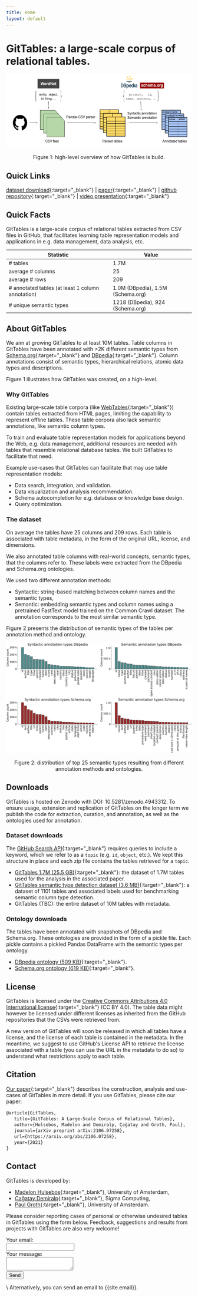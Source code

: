```yaml
---
title: Home
layout: default
---
```


# GitTables: a large-scale corpus of relational tables.

<p align="center">
    <img src="images/GitTables_pipeline.png" width="600" height="200"/>
    <figcaption style="text-align:center">Figure 1: high-level overview of how GitTables is build.</figcaption>
</p>

<!-- On this page:
- [Quick links](#quick-links)
- [About GitTables](#about-gittables)
- [Downloads](#downloads)
- [License](#license)
- [Citation](#citation)
- [Contact](#contact) -->

## Quick Links

 <!-- prettier-ignore -->
[dataset download](https://zenodo.org/record/4943312#.YMcUlzYzZ4I){:target="_blank"} | [paper](https://arxiv.org/pdf/2106.07258){:target="_blank"} | [github repository](https://github.com/madelonhulsebos/gittables){:target="_blank"} | [video presentation](https://www.youtube.com/watch?v=jEBKcmdIFzw){:target="_blank"}


## Quick Facts

GitTables is a large-scale corpus of relational tables extracted from CSV files in GitHub, that facilitates learning table representation models and applications in e.g. data management, data analysis, etc.

| Statistic                                   | Value                             |
|----------------------------------------------------|-----------------------------------|
| # tables                                           | 1.7M                              |
| average # columns                                  | 25                                |
| average # rows                                     | 209                               |
| # annotated tables (at least 1 column annotation)  | 1.0M (DBpedia), 1.5M (Schema.org) |
| # unique semantic types                            | 1218 (DBpedia), 924 (Schema.org)  |


## About GitTables

We aim at growing GitTables to at least 10M tables. Table columns in GitTables have been annotated with >2K different semantic types from [Schema.org](https://schema.org/){:target="_blank"} and [DBpedia](https://www.dbpedia.org/resources/ontology/){:target="_blank"}. Column annotations consist of semantic types, hierarchical relations, atomic data types and descriptions.

Figure 1 illustrates how GitTables was created, on a high-level.


### Why GitTables

Existing large-scale table corpora (like [WebTables](http://webdatacommons.org/webtables/){:target="_blank"}) contain tables extracted from HTML pages, limiting the capability to represent offline tables. These table corpora also lack semantic annotations, like semantic column types.

To train and evaluate table representation models for applications beyond the Web, e.g. data management, additional resources are needed with tables that resemble relational database tables. We built GitTables to facilitate that need.

Example use-cases that GitTables can facilitate that may use table representation models:

- Data search, integration, and validation.
- Data visualization and analysis recommendation.
- Schema autocompletion for e.g. database or knowledge base design.
- Query optimization.


### The dataset

On average the tables have 25 columns and 209 rows.
Each table is associated with table metadata, in the form of the original URL, license, and dimensions.

We also annotated table columns with real-world concepts, semantic types, that the columns refer to. These labels were extracted from the DBpedia and Schema.org ontologies.

We used two different annotation methods:
- Syntactic: string-based matching between column names and the semantic types,
- Semantic: embedding semantic types and column names using a pretrained FastText model trained on the Common Crawl dataset. The annotation corresponds to the most similar semantic type.

Figure 2 presents the distribution of semantic types of the tables per annotation method and ontology.

<p align="center">
    <img src="images/column_types_distributions_total.png" width="600" height="300"/>
    <figcaption style="text-align:center">Figure 2: distribution of top 25 semantic types resulting from different annotation methods and ontologies.</figcaption>
</p>


## Downloads

GitTables is hosted on Zenodo with DOI: 10.5281/zenodo.4943312. To ensure usage, extension and replication of GitTables on the longer term we publish the code for extraction, curation, and annotation, as well as the ontologies used for annotation. 

### Dataset downloads

The [GitHub Search API](https://docs.github.com/en/search-github/searching-on-github/searching-code){:target="_blank"} requires queries to include a keyword, which we refer to as a `topic` (e.g. ``id``, ``object``, etc.). We kept this structure in place and each zip file contains the tables retrieved for a `topic`.

- [GitTables 1.7M (25.5 GB)](https://zenodo.org/record/4943312#.YMcUlzYzZ4I){:target="_blank"}: the dataset of 1.7M tables used for the analysis in the associated paper.
- [GitTables semantic type detection dataset (3.6 MB)](https://zenodo.org/record/5706316#.YgPNpn3MJ4I){:target="_blank"}: a dataset of 1101 tables and associated labels used for benchmarking semantic column type detection.
- GitTables (TBC): the entire dataset of 10M tables with metadata.


### Ontology downloads
The tables have been annotated with snapshots of DBpedia and Schema.org. These ontologies are provided in the form of a pickle file. Each pickle contains a pickled Pandas DataFrame with the semantic types per ontology.

- [DBpedia ontology (509 KB)](downloads/dbpedia_20210528.pkl){:target="_blank"}.
- [Schema.org ontology (619 KB)](downloads/schema_20210528.pkl){:target="_blank"}.


## License
GitTables is licensed under the [Creative Commons Attributions 4.0 International license](https://creativecommons.org/licenses/by/4.0/){:target="_blank"} (CC BY 4.0). The table data might however be licensed under different licenses as inherited from the GitHub repositories that the CSVs were retrieved from. 

A new version of GitTables will soon be released in which all tables have a license, and the license of each table is contained in the metadata. In the meantime, we suggest to use GitHub's License API to retrieve the license associated with a table (you can use the URL in the metadata to do so) to understand what restrictions apply to each table.


## Citation
[Our paper](https://arxiv.org/pdf/2106.07258.pdf){:target="_blank"} describes the construction, analysis and use-cases of GitTables in more detail.
If you use GitTables, please cite our paper:

```
@article{GitTables,
   title={GitTables: A Large-Scale Corpus of Relational Tables},
   author={Hulsebos, Madelon and Demiralp, Çağatay and Groth, Paul},
   journal={arXiv preprint arXiv:2106.07258},
   url={https://arxiv.org/abs/2106.07258},
   year={2021}
}
```


## Contact

GitTables is developed by:
- [Madelon Hulsebos](https://madelonhulsebos.github.io){:target="_blank"}, University of Amsterdam,
- [Çağatay Demiralp](https://hci.stanford.edu/~cagatay/){:target="_blank"}, Sigma Computing,
- [Paul Groth](http://pgroth.com){:target="_blank"}, University of Amsterdam.

Please consider reporting cases of personal or otherwise undesired tables in GitTables using the form below.
Feedback, suggestions and results from projects with GitTables are also very welcome!

<form
  action="https://formspree.io/f/xzbygjng"
  method="POST"
>
  <label>
    Your email:
    <br>
    <input type="email" name="_replyto">
  </label>
  <br>
  <label>
    Your message:
    <br>
    <textarea name="message"></textarea>
  </label>
  <br>
  <button type="submit">Send</button>
</form>

\\
Alternatively, you can send an email to {{site.email}}.
